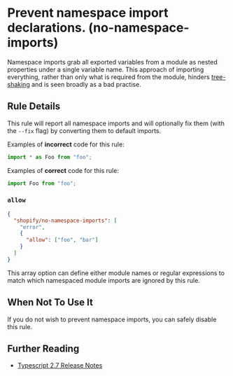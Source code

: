 # Prevent namespace import declarations. (no-namespace-imports)

Namespace imports grab all exported variables from a module as nested properties under a single variable name. This approach of importing everything, rather than only what is required from the module, hinders [tree-shaking](https://webpack.js.org/guides/tree-shaking/) and is seen broadly as a bad practise.

## Rule Details

This rule will report all namespace imports and will optionally fix them (with the `--fix` flag) by converting them to default imports.

Examples of **incorrect** code for this rule:

```ts
import * as Foo from "foo";
```

Examples of **correct** code for this rule:

```ts
import Foo from "foo";
```

### `allow`

```json
{
  "shopify/no-namespace-imports": [
    "error",
    {
      "allow": ["foo", "bar"]
    }
  ]
}
```

This array option can define either module names or regular expressions to match which namespaced module imports are ignored by this rule.

## When Not To Use It

If you do not wish to prevent namespace imports, you can safely disable this rule.

## Further Reading

- [Typescript 2.7 Release Notes](https://www.typescriptlang.org/docs/handbook/release-notes/typescript-2-7.html#support-for-import-d-from-cjs-from-commonjs-modules-with---esmoduleinterop)
